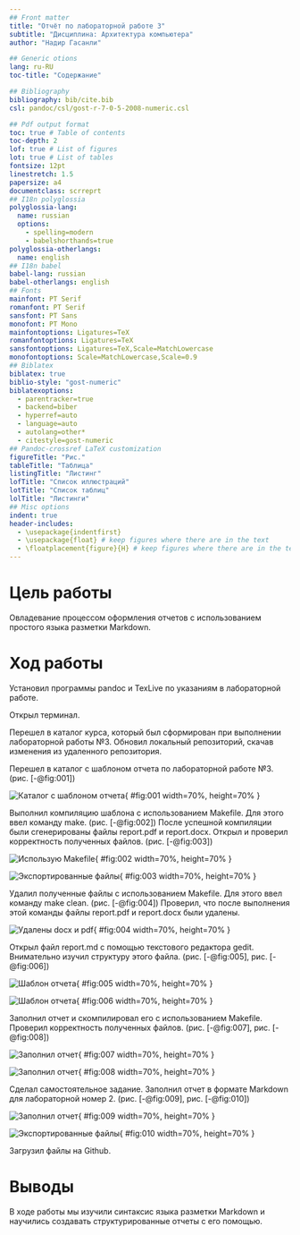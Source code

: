 ```yaml
---
## Front matter
title: "Отчёт по лабораторной работе 3"
subtitle: "Дисциплина: Архитектура компьютера"
author: "Надир Гасанли"

## Generic otions
lang: ru-RU
toc-title: "Содержание"

## Bibliography
bibliography: bib/cite.bib
csl: pandoc/csl/gost-r-7-0-5-2008-numeric.csl

## Pdf output format
toc: true # Table of contents
toc-depth: 2
lof: true # List of figures
lot: true # List of tables
fontsize: 12pt
linestretch: 1.5
papersize: a4
documentclass: scrreprt
## I18n polyglossia
polyglossia-lang:
  name: russian
  options:
	- spelling=modern
	- babelshorthands=true
polyglossia-otherlangs:
  name: english
## I18n babel
babel-lang: russian
babel-otherlangs: english
## Fonts
mainfont: PT Serif
romanfont: PT Serif
sansfont: PT Sans
monofont: PT Mono
mainfontoptions: Ligatures=TeX
romanfontoptions: Ligatures=TeX
sansfontoptions: Ligatures=TeX,Scale=MatchLowercase
monofontoptions: Scale=MatchLowercase,Scale=0.9
## Biblatex
biblatex: true
biblio-style: "gost-numeric"
biblatexoptions:
  - parentracker=true
  - backend=biber
  - hyperref=auto
  - language=auto
  - autolang=other*
  - citestyle=gost-numeric
## Pandoc-crossref LaTeX customization
figureTitle: "Рис."
tableTitle: "Таблица"
listingTitle: "Листинг"
lofTitle: "Список иллюстраций"
lotTitle: "Список таблиц"
lolTitle: "Листинги"
## Misc options
indent: true
header-includes:
  - \usepackage{indentfirst}
  - \usepackage{float} # keep figures where there are in the text
  - \floatplacement{figure}{H} # keep figures where there are in the text
---
```


# Цель работы

Овладевание процессом оформления отчетов с использованием простого языка разметки Markdown.

# Ход работы

Установил программы pandoc и TexLive по указаниям в лабораторной работе. 

Открыл терминал.

Перешел в каталог курса, который был сформирован при выполнении лабораторной работы №3. 
Обновил локальный репозиторий, скачав изменения из удаленного репозитория.

Перешел в каталог с шаблоном отчета по лабораторной работе №3. (рис. [-@fig:001])

![Каталог с шаблоном отчета](image/01.png){ #fig:001 width=70%, height=70% }

Выполнил компиляцию шаблона с использованием Makefile. 
Для этого ввел команду make. (рис. [-@fig:002])
После успешной компиляции были сгенерированы файлы report.pdf и report.docx. 
Открыл и проверил корректность полученных файлов. (рис. [-@fig:003])

![Использую Makefile](image/02.png){ #fig:002 width=70%, height=70% }

![Экспортированные файлы](image/03.png){ #fig:003 width=70%, height=70% }

Удалил полученные файлы с использованием Makefile. 
Для этого ввел команду make clean. (рис. [-@fig:004])
Проверил, что после выполнения этой команды файлы report.pdf и report.docx были удалены.

![Удалены docx и pdf](image/04.png){ #fig:004 width=70%, height=70% }

Открыл файл report.md с помощью текстового редактора gedit. 
Внимательно изучил структуру этого файла. 
(рис. [-@fig:005], рис. [-@fig:006])

![Шаблон отчета](image/05.png){ #fig:005 width=70%, height=70% }

![Шаблон отчета](image/06.png){ #fig:006 width=70%, height=70% }

Заполнил отчет и скомпилировал его с использованием Makefile. 
Проверил корректность полученных файлов. 
(рис. [-@fig:007], рис. [-@fig:008])

![Заполнил отчет](image/07.png){ #fig:007 width=70%, height=70% }

![Заполнил отчет](image/08.png){ #fig:008 width=70%, height=70% }

Сделал самостоятельное задание.
Заполнил отчет в формате Markdown для лабораторной номер 2.
(рис. [-@fig:009], рис. [-@fig:010])

![Заполнил отчет](image/09.png){ #fig:009 width=70%, height=70% }

![Экспортированные файлы](image/10.png){ #fig:010 width=70%, height=70% }

Загрузил файлы на Github.


# Выводы

В ходе работы мы изучили синтаксис языка разметки Markdown и научились создавать структурированные отчеты с его помощью.